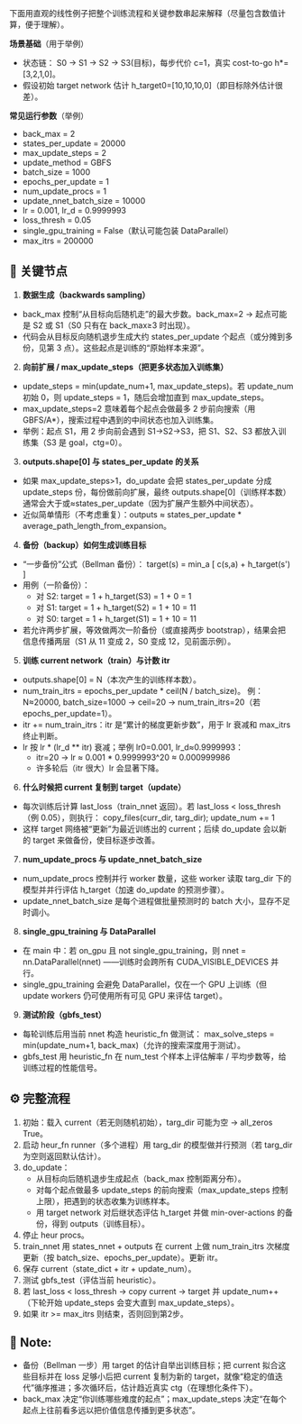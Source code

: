 下面用直观的线性例子把整个训练流程和关键参数串起来解释（尽量包含数值计算，便于理解）。

**场景基础**（用于举例）
- 状态链： S0 -> S1 -> S2 -> S3(目标)，每步代价 c=1，真实 cost-to-go h*=[3,2,1,0]。  
- 假设初始 target network 估计 h_target0=[10,10,10,0]（即目标除外估计很差）。

**常见运行参数**（举例）
- back_max = 2  
- states_per_update = 20000  
- max_update_steps = 2  
- update_method = GBFS  
- batch_size = 1000  
- epochs_per_update = 1  
- num_update_procs = 1  
- update_nnet_batch_size = 10000  
- lr = 0.001, lr_d = 0.9999993  
- loss_thresh = 0.05  
- single_gpu_training = False（默认可能包装 DataParallel）  
- max_itrs = 200000

## 🎯 关键节点

1) **数据生成（backwards sampling）**

- back_max 控制“从目标向后随机走”的最大步数。back_max=2 → 起点可能是 S2 或 S1（S0 只有在 back_max≥3 时出现）。  
- 代码会从目标反向随机退步生成大约 states_per_update 个起点（或分摊到多份，见第 3 点）。这些起点是训练的“原始样本来源”。

2) **向前扩展 / max_update_steps（把更多状态加入训练集）**

- update_steps = min(update_num+1, max_update_steps)。若 update_num 初始 0，则 update_steps = 1，随后会增加直到 max_update_steps。  
- max_update_steps=2 意味着每个起点会做最多 2 步前向搜索（用 GBFS/A*），搜索过程中遇到的中间状态也加入训练集。  
- 举例：起点 S1，用 2 步向前会遇到 S1->S2->S3，把 S1、S2、S3 都放入训练集（S3 是 goal，ctg=0）。

3) **outputs.shape[0] 与 states_per_update 的关系**

- 如果 max_update_steps>1，do_update 会把 states_per_update 分成 update_steps 份，每份做前向扩展，最终 outputs.shape[0]（训练样本数）通常会大于或≈states_per_update（因为扩展产生额外中间状态）。  
- 近似简单情形（不考虑重复）：outputs ≈ states_per_update * average_path_length_from_expansion。

4) **备份（backup）如何生成训练目标**

- “一步备份”公式（Bellman 备份）：
  target(s) = min_a [ c(s,a) + h_target(s') ]  
- 用例（一阶备份）：
  - 对 S2: target = 1 + h_target(S3) = 1 + 0 = 1  
  - 对 S1: target = 1 + h_target(S2) = 1 + 10 = 11  
  - 对 S0: target = 1 + h_target(S1) = 1 + 10 = 11
- 若允许两步扩展，等效做两次一阶备份（或直接两步 bootstrap），结果会把信息传播两层（S1 从 11 变成 2，S0 变成 12，见前面示例）。

5) **训练 current network（train）与计数 itr**

- outputs.shape[0] = N（本次产生的训练样本数）。  
- num_train_itrs = epochs_per_update * ceil(N / batch_size)。 例：N≈20000, batch_size=1000 → ceil=20 → num_train_itrs=20（若 epochs_per_update=1）。  
- itr += num_train_itrs：itr 是“累计的梯度更新步数”，用于 lr 衰减和 max_itrs 终止判断。  
- lr 按 lr * (lr_d ** itr) 衰减；举例 lr0=0.001, lr_d≈0.9999993：
  - itr=20 → lr ≈ 0.001 * 0.9999993^20 ≈ 0.000999986  
  - 许多轮后（itr 很大）lr 会显著下降。

6) **什么时候把 current 复制到 target（update）**

- 每次训练后计算 last_loss（train_nnet 返回）。若 last_loss < loss_thresh（例 0.05），则执行：
  copy_files(curr_dir, targ_dir); update_num += 1  
- 这样 target 网络被“更新”为最近训练出的 current；后续 do_update 会以新的 target 来做备份，使目标逐步改善。

7) **num_update_procs 与 update_nnet_batch_size**

- num_update_procs 控制并行 worker 数量，这些 worker 读取 targ_dir 下的模型并并行评估 h_target（加速 do_update 的预测步骤）。  
- update_nnet_batch_size 是每个进程做批量预测时的 batch 大小，显存不足时调小。

8) **single_gpu_training 与 DataParallel**

- 在 main 中：若 on_gpu 且 not single_gpu_training，则 nnet = nn.DataParallel(nnet) ——训练时会跨所有 CUDA_VISIBLE_DEVICES 并行。  
- single_gpu_training 会避免 DataParallel，仅在一个 GPU 上训练（但 update workers 仍可使用所有可见 GPU 来评估 target）。

9) **测试阶段（gbfs_test）**

- 每轮训练后用当前 nnet 构造 heuristic_fn 做测试： max_solve_steps = min(update_num+1, back_max)（允许的搜索深度用于测试）。  
- gbfs_test 用 heuristic_fn 在 num_test 个样本上评估解率 / 平均步数等，给训练过程的性能信号。

## ⚙️ 完整流程

1. 初始：载入 current（若无则随机初始），targ_dir 可能为空 → all_zeros True。  
2. 启动 heur_fn runner（多个进程）用 targ_dir 的模型做并行预测（若 targ_dir 为空则返回默认估计）。  
3. do_update：
   - 从目标向后随机退步生成起点（back_max 控制距离分布）。  
   - 对每个起点做最多 update_steps 的前向搜索（max_update_steps 控制上限），把遇到的状态收集为训练样本。  
   - 用 target network 对后继状态评估 h_target 并做 min-over-actions 的备份，得到 outputs（训练目标）。  
4. 停止 heur procs。  
5. train_nnet 用 states_nnet + outputs 在 current 上做 num_train_itrs 次梯度更新（按 batch_size、epochs_per_update）。更新 itr。  
6. 保存 current（state_dict + itr + update_num）。  
7. 测试 gbfs_test（评估当前 heuristic）。  
8. 若 last_loss < loss_thresh → copy current → target 并 update_num++（下轮开始 update_steps 会变大直到 max_update_steps）。  
9. 如果 itr >= max_itrs 则结束，否则回到第2步。

## 📝 Note:

- 备份（Bellman 一步）用 target 的估计自举出训练目标；把 current 拟合这些目标并在 loss 足够小后把 current 复制为新的 target，就像“稳定的值迭代”循序推进；多次循环后，估计趋近真实 ctg（在理想化条件下）。  
- back_max 决定“你训练哪些难度的起点”；max_update_steps 决定“在每个起点上往前看多远以把价值信息传播到更多状态”。
